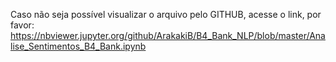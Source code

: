 Caso não seja possível visualizar o arquivo pelo GITHUB, acesse o link, por favor: https://nbviewer.jupyter.org/github/ArakakiB/B4_Bank_NLP/blob/master/Analise_Sentimentos_B4_Bank.ipynb
